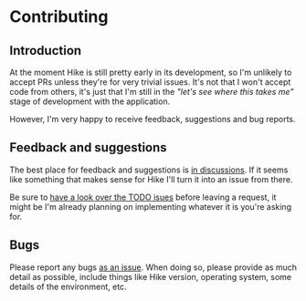 # Contributing

## Introduction

At the moment Hike is still pretty early in its development, so I'm unlikely
to accept PRs unless they're for very trivial issues. It's not that I won't
accept code from others, it's just that I'm still in the *"let's see where
this takes me"* stage of development with the application.

However, I'm very happy to receive feedback, suggestions and bug reports.

## Feedback and suggestions

The best place for feedback and suggestions is [in
discussions](https://github.com/davep/hike/discussions). If it seems
like something that makes sense for Hike I'll turn it into an issue
from there.

Be sure to [have a look over the TODO
isues](https://github.com/davep/hike/issues?q=is%3Aissue+is%3Aopen+label%3ATODO)
before leaving a request, it might be I'm already planning on implementing
whatever it is you're asking for.

## Bugs

Please report any bugs [as an
issue](https://github.com/davep/hike/issues). When doing so, please
provide as much detail as possible, include things like Hike version,
operating system, some details of the environment, etc.

[//]: # (CONTRIBUTING.md ends here)
